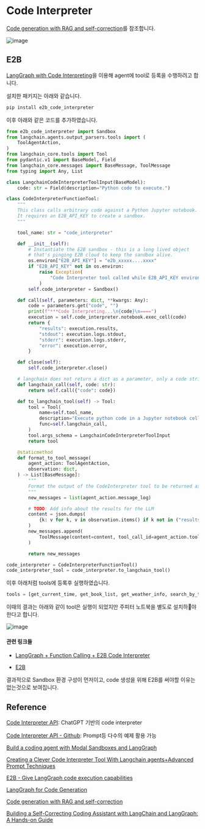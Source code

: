 # Code Interpreter

[Code generation with RAG and self-correction](https://github.com/langchain-ai/langgraph/blob/main/docs/docs/tutorials/code_assistant/langgraph_code_assistant.ipynb)를 참조합니다.

![image](https://github.com/user-attachments/assets/fc509eda-97ca-4994-8e47-6252764e4413)



## E2B

[LangGraph with Code Interpreting](https://www.linkedin.com/feed/update/urn:li:activity:7191459920251109377/?commentUrn=urn%3Ali%3Acomment%3A(activity%3A7191459920251109377%2C7295624350970363904)&dashCommentUrn=urn%3Ali%3Afsd_comment%3A(7295624350970363904%2Curn%3Ali%3Aactivity%3A7191459920251109377))을 이용해 agent에 tool로 등록을 수행하려고 합니다.

설치한 패키지는 아래와 같습니다.

```python
pip install e2b_code_interpreter
```

이후 아래와 같은 코드를 추가하였습니다.

```python
from e2b_code_interpreter import Sandbox
from langchain.agents.output_parsers.tools import (
    ToolAgentAction,
)
from langchain_core.tools import Tool
from pydantic.v1 import BaseModel, Field
from langchain_core.messages import BaseMessage, ToolMessage
from typing import Any, List

class LangchainCodeInterpreterToolInput(BaseModel):
    code: str = Field(description="Python code to execute.")

class CodeInterpreterFunctionTool:
    """
    This class calls arbitrary code against a Python Jupyter notebook.
    It requires an E2B_API_KEY to create a sandbox.
    """

    tool_name: str = "code_interpreter"

    def __init__(self):
        # Instantiate the E2B sandbox - this is a long lived object
        # that's pinging E2B cloud to keep the sandbox alive.
        os.environ["E2B_API_KEY"] = "e2b_xxxxx....xxxx"
        if "E2B_API_KEY" not in os.environ:
            raise Exception(
                "Code Interpreter tool called while E2B_API_KEY environment variable is not set. Please get your E2B api key here https://e2b.dev/docs and set the E2B_API_KEY environment variable."
            )
        self.code_interpreter = Sandbox()

    def call(self, parameters: dict, **kwargs: Any):
        code = parameters.get("code", "")
        print(f"***Code Interpreting...\n{code}\n====")
        execution = self.code_interpreter.notebook.exec_cell(code)
        return {
            "results": execution.results,
            "stdout": execution.logs.stdout,
            "stderr": execution.logs.stderr,
            "error": execution.error,
        }

    def close(self):
        self.code_interpreter.close()

    # langchain does not return a dict as a parameter, only a code string
    def langchain_call(self, code: str):
        return self.call({"code": code})

    def to_langchain_tool(self) -> Tool:
        tool = Tool(
            name=self.tool_name,
            description="Execute python code in a Jupyter notebook cell and returns any rich data (eg charts), stdout, stderr, and error.",
            func=self.langchain_call,
        )
        tool.args_schema = LangchainCodeInterpreterToolInput
        return tool

    @staticmethod
    def format_to_tool_message(
        agent_action: ToolAgentAction,
        observation: dict,
    ) -> List[BaseMessage]:
        """
        Format the output of the CodeInterpreter tool to be returned as a ToolMessage.
        """
        new_messages = list(agent_action.message_log)

        # TODO: Add info about the results for the LLM
        content = json.dumps(
            {k: v for k, v in observation.items() if k not in ("results")}, indent=2
        )
        new_messages.append(
            ToolMessage(content=content, tool_call_id=agent_action.tool_call_id)
        )

        return new_messages

code_interpreter = CodeInterpreterFunctionTool()
code_interpreter_tool = code_interpreter.to_langchain_tool()
```

이후 아래처럼 tools에 등록후 실행하였습니다.

```python
tools = [get_current_time, get_book_list, get_weather_info, search_by_tavily, stock_data_lookup, code_interpreter_tool]        
```

이때의 결과는 아래와 같이 tool은 실행이 되었지만 주피터 노트북을 별도로 설치하야 한다고 합니다.

![image](https://github.com/user-attachments/assets/69acd506-8e1d-4db9-b256-ccb7b2c346c6)

#### 관련 링크들

- [LangGraph + Function Calling + E2B Code Interpreter](https://github.com/e2b-dev/e2b-cookbook/blob/main/examples/langgraph-python/langgraph_code_interpreter.ipynb)

- [E2B](https://e2b.dev/)

결과적으로 Sandbox 환경 구성이 먼저이고, code 생성을 위해 E2B를 써야할 이유는 없는것으로 보여집니다. 



## Reference

[Code Interpreter API](https://blog.langchain.dev/code-interpreter-api/): ChatGPT 기반의 code interpreter

[Code Interpreter API - Github](https://github.com/shroominic/codeinterpreter-api/tree/main): Prompt등 다수의 예제 활용 가능


[Build a coding agent with Modal Sandboxes and LangGraph](https://modal.com/docs/examples/agent)

[Creating a Clever Code Interpreter Tool With Langchain agents+Advanced Prompt Techniques](https://medium.com/latinxinai/creating-a-clever-code-interpreter-tool-with-langchain-agents-advanced-prompt-techniques-3d7b493cc580)

[E2B - Give LangGraph code execution capabilities](https://e2b-blog.framer.website/blog/langgraph-with-code-interpreter-guide-with-code)

[LangGraph for Code Generation](https://blog.langchain.dev/code-execution-with-langgraph/)

[Code generation with RAG and self-correction](https://langchain-ai.github.io/langgraph/tutorials/code_assistant/langgraph_code_assistant/)

[Building a Self-Correcting Coding Assistant with LangChain and LangGraph: A Hands-on Guide](https://medium.com/@mauryaanoop3/building-a-self-correcting-coding-assistant-with-langchain-and-langgraph-a-hands-on-guide-3ea7424655be)

